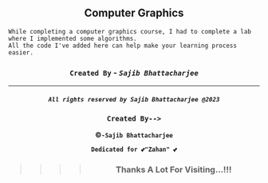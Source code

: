 <div align="center">

## Computer Graphics

</div>

```Node
While completing a computer graphics course, I had to complete a lab where I implemented some algorithms.
All the code I've added here can help make your learning process easier.
```




<div align="center">

### `Created By` - _`Sajib Bhattacharjee`_

</div>

---

<div 
align="center">

##### `All rights reserved by Sajib Bhattacharjee @2023`

### `Created By-->`

**&copy;`-Sajib Bhattacharjee`**

**`Dedicated for 💕"Zahan" 💕`**

> > > > ### Thanks A Lot For Visiting...!!!

</div>
